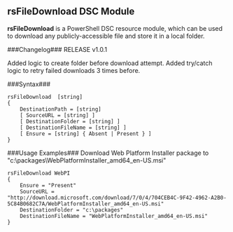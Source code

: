 ## rsFileDownload DSC Module ##

**rsFileDownload** is a PowerShell DSC resource module, which can be used to download any publicly-accessible file and store it in a local folder.

###Changelog###
RELEASE v1.0.1

Added logic to create folder before download attempt.
Added try/catch logic to retry failed downloads 3 times before.

###Syntax###


	rsFileDownload  [string]
	{
	    DestinationPath = [string]
	    [ SourceURL = [string] ]
		[ DestinationFolder = [string] ]
		[ DestinationFileName = [string] ]
	    [ Ensure = [string] { Absent | Present } ] 
	}

###Usage Examples###
Download Web Platform Installer package to "c:\packages\WebPlatformInstaller_amd64_en-US.msi"

    rsFileDownload WebPI
    {
    	Ensure = "Present"
    	SourceURL = "http://download.microsoft.com/download/7/0/4/704CEB4C-9F42-4962-A2B0-5C84B0682C7A/WebPlatformInstaller_amd64_en-US.msi"
    	DestinationFolder = "c:\packages"
    	DestinationFileName = "WebPlatformInstaller_amd64_en-US.msi"
    }


